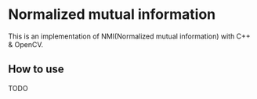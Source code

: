 # Normalized mutual information

This is an implementation of NMI(Normalized mutual information) with C++ & OpenCV.

## How to use

TODO

